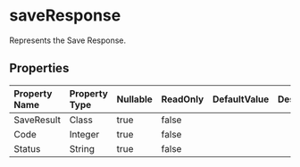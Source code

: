 # **saveResponse**

Represents the Save Response. 

## **Properties**

| Property Name | Property Type | Nullable |  ReadOnly | DefaultValue | Description | 
| :- | :- | :- |:- |  :- | :- |
|SaveResult|Class|true|false |  ||
|Code|Integer|true|false |  ||
|Status|String|true|false |  ||

